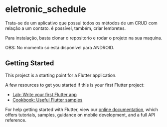 # eletronic_schedule

Trata-se de um aplicativo que possui todos os métodos de um CRUD com relação a um contato. é possível, também, criar lembretes.

Para instalação, basta clonar o repositorio e rodar o projeto na sua maquina.

OBS: No momento só está disponível para ANDROID.

## Getting Started

This project is a starting point for a Flutter application.

A few resources to get you started if this is your first Flutter project:

- [Lab: Write your first Flutter app](https://flutter.dev/docs/get-started/codelab)
- [Cookbook: Useful Flutter samples](https://flutter.dev/docs/cookbook)

For help getting started with Flutter, view our
[online documentation](https://flutter.dev/docs), which offers tutorials,
samples, guidance on mobile development, and a full API reference.
